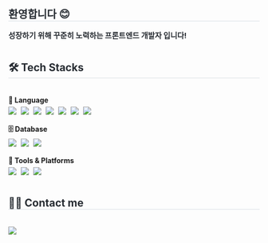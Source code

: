 <div style="margin-top: 40px; text-align: left;"> 
  <h2 style="border-bottom: 1px solid #d8dee4; color: #282d33;"> 환영합니다 😊 </h2>  
  <div style="font-weight: 700; font-size: 15px; text-align: left; color: #282d33;">
    성장하기 위해 꾸준히 노력하는 프론트엔드 개발자 입니다!
  </div> 
</div>

<!-- 기술 스택 -->
<div style="margin-top: 40px; text-align: left;">
  <h2 style="border-bottom: 1px solid #d8dee4; color: #282d33;"> 🛠️ Tech Stacks </h2> <br>

  <!-- 언어 -->
  <div style="font-weight: bold; margin-bottom: 5px;">🧾 Language</div>
  <div style="text-align: left; margin-bottom: 16px;">
    <img src="https://img.shields.io/badge/C++-00599C?style=flat&logo=C%2B%2B&logoColor=white" style="margin-right: 5px;">
    <img src="https://img.shields.io/badge/Java-007396?style=flat&logo=Java&logoColor=white" style="margin-right: 5px;">
    <img src="https://img.shields.io/badge/Javascript-F7DF1E?style=flat&logo=Javascript&logoColor=white" style="margin-right: 5px;">
    <img src="https://img.shields.io/badge/Python-3776AB?style=flat&logo=Python&logoColor=white" style="margin-right: 5px;">
    <img src="https://img.shields.io/badge/HTML5-E34F26?style=flat&logo=HTML5&logoColor=white" style="margin-right: 5px;">
    <img src="https://img.shields.io/badge/CSS3-1572B6?style=flat&logo=CSS3&logoColor=white" style="margin-right: 5px;">
    <img src="https://img.shields.io/badge/Sass-CC6699?style=flat&logo=Sass&logoColor=white">
  </div>

  <!-- 데이터베이스 -->
  <div style="font-weight: bold; margin-bottom: 5px;">🗄️ Database</div>
  <div style="text-align: left; margin-bottom: 16px;">
    <img src="https://img.shields.io/badge/MySQL-4479A1?style=flat&logo=MySQL&logoColor=white" style="margin-right: 5px;">
    <img src="https://img.shields.io/badge/MongoDB-47A248?style=flat&logo=MongoDB&logoColor=white" style="margin-right: 5px;">
    <img src="https://img.shields.io/badge/Firebase-FFCA28?style=flat&logo=Firebase&logoColor=white">
  </div>

  <!-- 기타 툴 -->
  <div style="font-weight: bold; margin-bottom: 5px;">🧰 Tools & Platforms</div>
  <div style="text-align: left;">
    <img src="https://img.shields.io/badge/Github-181717?style=flat&logo=Github&logoColor=white" style="margin-right: 5px;">
    <img src="https://img.shields.io/badge/Figma-F24E1E?style=flat&logo=Figma&logoColor=white" style="margin-right: 5px;">
    <img src="https://img.shields.io/badge/Linux-FCC624?style=flat&logo=Linux&logoColor=white">
  </div>
</div>

<!-- 연락처 -->
<div style="margin-top: 40px; text-align: left;">
  <h2 style="border-bottom: 1px solid #d8dee4; color: #282d33;"> 🧑‍💻 Contact me </h2> <br> 
  <a href="mailto:kyhair01@gmail.com">
    <img src="https://img.shields.io/badge/Gmail-EA4335?style=flat&logo=Gmail&logoColor=white&link=mailto:kyhair01@gmail.com">
  </a>
</div>

